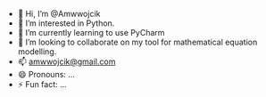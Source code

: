 - 👋 Hi, I’m @Amwwojcik
- 👀 I’m interested in Python.
- 🌱 I’m currently learning to use PyCharm
- 💞️ I’m looking to collaborate on my tool for mathematical equation modelling.
- 📫 amwwojcik@gmail.com
- 😄 Pronouns: ...
- ⚡ Fun fact: ...

<!---
Amwwojcik/Amwwojcik is a ✨ special ✨ repository because its `README.md` (this file) appears on your GitHub profile.
You can click the Preview link to take a look at your changes.
--->
